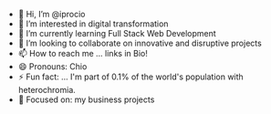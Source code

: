- 👋 Hi, I’m @iprocio
- 👀 I’m interested in digital transformation
- 🌱 I’m currently learning Full Stack Web Development
- 💞️ I’m looking to collaborate on innovative and disruptive projects
- 📫 How to reach me ... links in Bio!
- 😄 Pronouns: Chio
- ⚡ Fun fact: ... I'm part of 0.1% of the world's population with heterochromia. 
- 🎯 Focused on: my business projects
<!---
iprocio/iprocio is a ✨ special ✨ repository because its `README.md` (this file) appears on your GitHub profile.
You can click the Preview link to take a look at your changes.
--->
